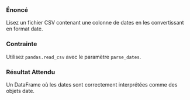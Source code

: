 ### Énoncé 

Lisez un fichier CSV contenant une colonne de dates en les convertissant en format date.

### Contrainte

Utilisez ```pandas.read_csv``` avec le paramètre ```parse_dates```.

### Résultat Attendu 

Un DataFrame où les dates sont correctement interprétées comme des objets date.